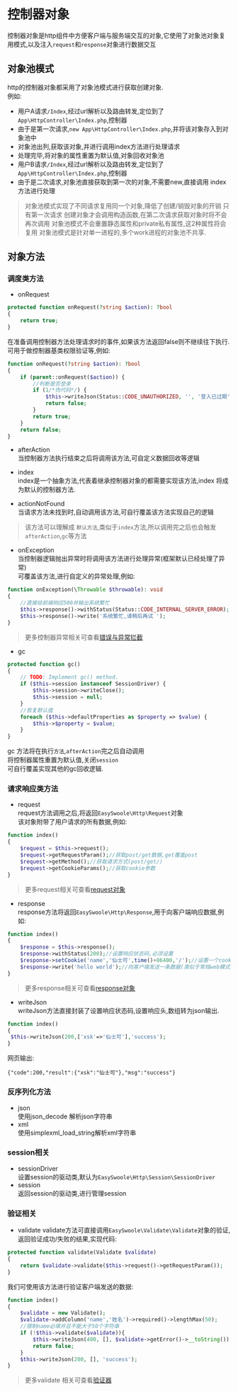 # 控制器对象
控制器对象是http组件中方便客户端与服务端交互的对象,它使用了对象池对象复用模式,以及注入`request`和`response`对象进行数据交互

## 对象池模式
http的控制器对象都采用了对象池模式进行获取创建对象.  
例如:
 * 用户A请求`/Index`,经过url解析以及路由转发,定位到了`App\HttpController\Index.php`,控制器
 * 由于是第一次请求,`new App\HttpController\Index.php`,并将该对象存入到对象池中
 * 对象池出列,获取该对象,并进行调用index方法进行处理请求
 * 处理完毕,将对象的属性重置为默认值,对象回收对象池
 * 用户B请求`/Index`,经过url解析以及路由转发,定位到了`App\HttpController\Index.php`,控制器
 * 由于是二次请求,对象池直接获取到第一次的对象,不需要new,直接调用 index方法进行处理
 
> 对象池模式实现了不同请求复用同一个对象,降低了创建/销毁对象的开销
> 只有第一次请求 创建对象才会调用构造函数,在第二次请求获取对象时将不会再次调用
> 对象池模式不会重置静态属性和private私有属性,这2种属性将会复用
> 对象池模式是针对单一进程的,多个work进程的对象池不共享.
## 对象方法
### 调度类方法
 * onRequest 
 
````php
protected function onRequest(?string $action): ?bool
{
    return true;
}

````

在准备调用控制器方法处理请求时的事件,如果该方法返回false则不继续往下执行.
可用于做控制器基类权限验证等,例如:
````php
function onRequest(?string $action): ?bool
{
    if (parent::onRequest($action)) {
        //判断是否登录
        if (1/*伪代码*/) {
            $this->writeJson(Status::CODE_UNAUTHORIZED, '', '登入已过期');
            return false;
        }
        return true;
    }
    return false;
}
````

 * afterAction  
当控制器方法执行结束之后将调用该方法,可自定义数据回收等逻辑

 * index  
index是一个抽象方法,代表着继承控制器对象的都需要实现该方法,index 将成为默认的控制器方法.

 * actionNotFound  
当请求方法未找到时,自动调用该方法,可自行覆盖该方法实现自己的逻辑
> 该方法可以理解成 `默认方法`,类似于`index`方法,所以调用完之后也会触发`afterAction`,`gc`等方法
 * onException  
当控制器逻辑抛出异常时将调用该方法进行处理异常(框架默认已经处理了异常)    
可覆盖该方法,进行自定义的异常处理,例如:
````php
function onException(\Throwable $throwable): void
{
    //直接给前端响应500并输出系统繁忙
    $this->response()->withStatus(Status::CODE_INTERNAL_SERVER_ERROR);
    $this->response()->write('系统繁忙,请稍后再试 ');
}
````
> 更多控制器异常相关可查看[错误与异常拦截](exception.md)
 * gc  
````php
protected function gc()
{
    // TODO: Implement gc() method.
    if ($this->session instanceof SessionDriver) {
        $this->session->writeClose();
        $this->session = null;
    }
    //恢复默认值
    foreach ($this->defaultProperties as $property => $value) {
        $this->$property = $value;
    }
}
````
gc 方法将在执行`方法`,`afterAction`完之后自动调用  
将控制器属性重置为默认值,关闭`session`  
可自行覆盖实现其他的gc回收逻辑.  

### 请求响应类方法
 * request   
request方法调用之后,将返回`EasySwoole\Http\Request`对象  
该对象附带了用户请求的所有数据,例如:
````php
function index()
{
    $request = $this->request();
    $request->getRequestParam();//获取post/get数据,get覆盖post
    $request->getMethod();//获取请求方式(post/get/)
    $request->getCookieParams();//获取cookie参数
}
````
> 更多request相关可查看[request对象](request.md)
 * response  
response方法将返回`EasySwoole\Http\Response`,用于向客户端响应数据,例如:
````php
function index()
{
    $response = $this->response();
    $response->withStatus(200);//设置响应状态码,必须设置
    $response->setCookie('name','仙士可',time()+86400,'/');//设置一个cookie
    $response->write('hello world');//向客户端发送一条数据(类似于常规web模式的 echo )
}
````  
> 更多response相关可查看[response对象](response.md)
 * writeJson  
 writeJson方法直接封装了设置响应状态码,设置响应头,数组转为json输出.
````php
function index()
{
 $this->writeJson(200,['xsk'=>'仙士可'],'success');
}
````
网页输出:
````
{"code":200,"result":{"xsk":"仙士可"},"msg":"success"}
````

### 反序列化方法
 * json  
 使用json_decode 解析json字符串
 * xml  
 使用simplexml_load_string解析xml字符串
 
### session相关
 * sessionDriver  
  设置session的驱动类,默认为`EasySwoole\Http\Session\SessionDriver`
 * session  
 返回session的驱动类,进行管理session 
 
### 验证相关
 * validate
 validate方法可直接调用`EasySwoole\Validate\Validate`对象的验证,返回验证成功/失败的结果,实现代码:
````php
protected function validate(Validate $validate)
{
    return $validate->validate($this->request()->getRequestParam());
}
````
我们可使用该方法进行验证客户端发送的数据:
````php
function index()
{
    $validate = new Validate();
    $validate->addColumn('name','姓名')->required()->lengthMax(50);
    //限制name必填并且不能大于50个字符串
    if (!$this->validate($validate)){
        $this->writeJson(400, [], $validate->getError()->__toString());
        return false;
    }
    $this->writeJson(200, [], 'success');
}
````
> 更多validate 相关可查看[验证器](https://github.com/easy-swoole/doc/blob/3.1.x/Manual/3.x/Cn/Components/validate.md)
 

